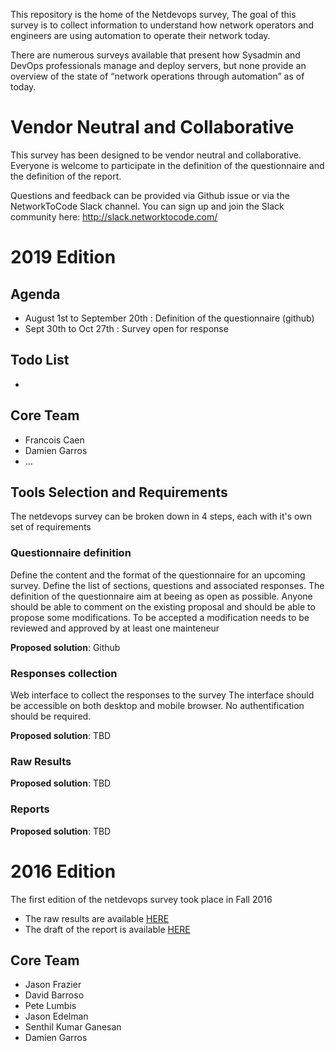 
This repository is the home of the Netdevops survey, The goal of this survey is to collect information to understand how network operators and engineers are using automation to operate their network today. 

There are numerous surveys available that present how Sysadmin and DevOps professionals manage and deploy servers, but none provide an overview of the state of “network operations through automation” as of today.

# Vendor Neutral and Collaborative

This survey has been designed to be vendor neutral and collaborative.
Everyone is welcome to participate in the definition of the questionnaire and the definition of the report.

Questions and feedback can be provided via Github issue or via the NetworkToCode Slack channel.
You can sign up and join the Slack community here: http://slack.networktocode.com/

# 2019 Edition

## Agenda
* August 1st to September 20th : Definition of the questionnaire (github)
* Sept 30th to Oct 27th : Survey open for response

## Todo List
* 

## Core Team
* Francois Caen
* Damien Garros
* ... 

## Tools Selection and Requirements
The netdevops survey can be broken down in 4 steps, each with it's own set of requirements

### Questionnaire definition
Define the content and the format of the questionnaire for an upcoming survey. 
Define the list of sections, questions and associated responses.
The definition of the questionnaire aim at beeing as open as possible. Anyone should be able to comment on the existing proposal and should be able to propose some modifications. 
To be accepted a modification needs to be reviewed and approved by at least one mainteneur

**Proposed solution**: Github 

### Responses collection
Web interface to collect the responses to the survey
The interface should be accessible on both desktop and mobile browser.
No authentification should be required.

**Proposed solution**: TBD 

### Raw Results

**Proposed solution**: TBD 

### Reports

**Proposed solution**: TBD 


# 2016 Edition

The first edition of the netdevops survey took place in Fall 2016
* The raw results are available [HERE](https://drive.google.com/open?id=19zpdswVSBI4Eel_vrphB5JwUjZ7MtV0LY6Ifz57tCFE)   
* The draft of the report is available [HERE](https://drive.google.com/open?id=1YLgCIo7DkRmHFog4teITOGmsC7KB7qQKdjkzsW2KlXs)  
 
## Core Team
- Jason Frazier
- David Barroso
- Pete Lumbis
- Jason Edelman
- Senthil Kumar Ganesan
- Damien Garros